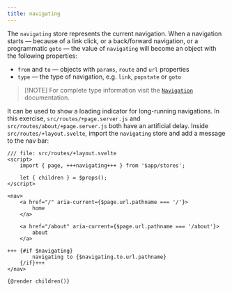 ```yaml
---
title: navigating
---
```


The `navigating` store represents the current navigation. When a navigation starts — because of a link click, or a back/forward navigation, or a programmatic `goto` — the value of `navigating` will become an object with the following properties:

- `from` and `to` — objects with `params`, `route` and `url` properties
- `type` — the type of navigation, e.g. `link`, `popstate` or `goto`

> [!NOTE] For complete type information visit the [`Navigation`](/docs/kit/types#public-types-navigation) documentation.

It can be used to show a loading indicator for long-running navigations. In this exercise, `src/routes/+page.server.js` and `src/routes/about/+page.server.js` both have an artificial delay. Inside `src/routes/+layout.svelte`, import the `navigating` store and add a message to the nav bar:

```svelte
/// file: src/routes/+layout.svelte
<script>
	import { page, +++navigating+++ } from '$app/stores';

	let { children } = $props();
</script>

<nav>
	<a href="/" aria-current={$page.url.pathname === '/'}>
		home
	</a>

	<a href="/about" aria-current={$page.url.pathname === '/about'}>
		about
	</a>

+++	{#if $navigating}
		navigating to {$navigating.to.url.pathname}
	{/if}+++
</nav>

{@render children()}
```
